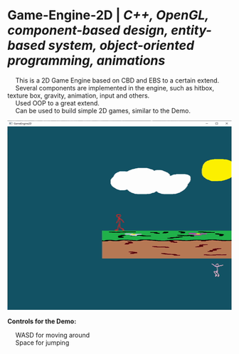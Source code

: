 # Game-Engine-2D | _C++, OpenGL, component-based design, entity-based system, object-oriented programming, animations_

&emsp; This is a 2D Game Engine based on CBD and EBS to a certain extend. <br/>
&emsp; Several components are implemented in the engine, such as hitbox, texture box, gravity, animation, input and others. <br/>
&emsp; Used OOP to a great extend. <br/>
&emsp; Can be used to build simple 2D games, similar to the Demo. <br/>

<p align = "center">
  <img width="505" height="425" src="https://github.com/Razvan48/Game-Engine-2D/blob/main/Demo/Game Engine 2D Demo.gif">
</p>

**Controls for the Demo:** <br/>

&emsp; WASD for moving around <br/>
&emsp; Space for jumping <br/>

